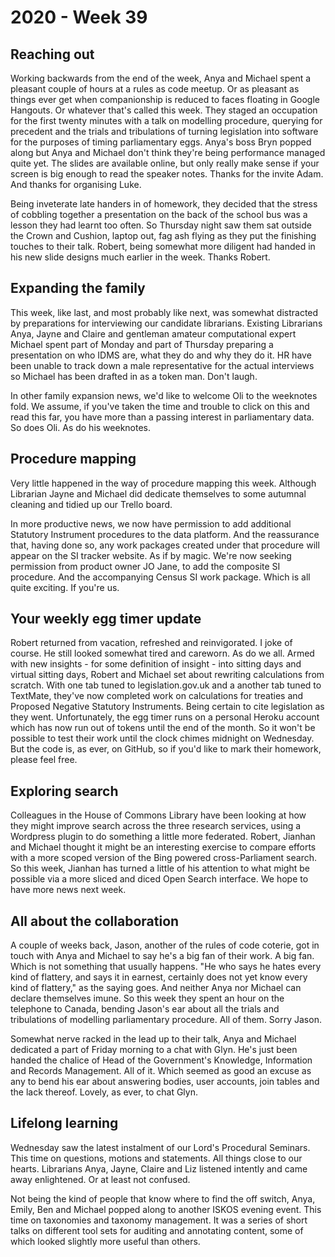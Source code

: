 # 2020 - Week 39

## Reaching out

Working backwards from the end of the week, Anya and Michael spent a pleasant couple of hours at a rules as code meetup. Or as pleasant as things ever get when companionship is reduced to faces floating in Google Hangouts. Or whatever that's called this week. They staged an occupation for the first twenty minutes with a talk on modelling procedure, querying for precedent and the trials and tribulations of turning legislation into software for the purposes of timing parliamentary eggs. Anya's boss Bryn popped along but Anya and Michael don't think they're being performance managed quite yet. The slides are available online, but only really make sense if your screen is big enough to read the speaker notes. Thanks for the invite Adam. And thanks for organising Luke.

Being inveterate late handers in of homework, they decided that the stress of cobbling together a presentation on the back of the school bus was a lesson they had learnt too often. So Thursday night saw them sat outside the Crown and Cushion, laptop out, fag ash flying as they put the finishing touches to their talk. Robert, being somewhat more diligent had handed in his new slide designs much earlier in the week. Thanks Robert.

## Expanding the family

This week, like last, and most probably like next, was somewhat distracted by preparations for interviewing our candidate librarians. Existing Librarians Anya, Jayne and Claire and gentleman amateur computational expert Michael spent part of Monday and part of Thursday preparing a presentation on who IDMS are, what they do and why they do it. HR have been unable to track down a male representative for the actual interviews so Michael has been drafted in as a token man. Don't laugh.

In other family expansion news, we'd like to welcome Oli to the weeknotes fold. We assume, if you've taken the time and trouble to click on this and read this far, you have more than a passing interest in parliamentary data. So does Oli. As do his weeknotes.

## Procedure mapping

Very little happened in the way of procedure mapping this week. Although Librarian Jayne and Michael did dedicate themselves to some autumnal cleaning and tidied up our Trello board.

In more productive news, we now have permission to add additional Statutory Instrument  procedures to the data platform. And the reassurance that, having done so, any work packages created under that procedure will appear on the SI tracker website. As if by magic. We're now seeking permission from product owner JO Jane, to add the composite SI procedure. And the accompanying Census SI work package. Which is all quite exciting. If you're us.

## Your weekly egg timer update

Robert returned from vacation, refreshed and reinvigorated. I joke of course. He still looked somewhat tired and careworn. As do we all. Armed with new insights - for some definition of insight - into sitting days and virtual sitting days, Robert and Michael set about rewriting calculations from scratch. With one tab tuned to legislation.gov.uk and a another tab tuned to TextMate, they've now completed work on calculations for treaties and Proposed Negative Statutory Instruments. Being certain to cite legislation as they went. Unfortunately, the egg timer runs on a personal Heroku account which has now run out of tokens until the end of the month. So it won't be possible to test their work until the clock chimes midnight on Wednesday. But the code is, as ever, on GitHub, so if you'd like to mark their homework, please feel free.

## Exploring search

Colleagues in the House of Commons Library have been looking at how they might improve search across the three research services, using a Wordpress plugin to do something a little more federated. Robert, Jianhan and Michael thought it might be an interesting exercise to compare efforts with a more scoped version of the Bing powered cross-Parliament search. So this week, Jianhan has turned a little of his attention to what might be possible via a more sliced and diced Open Search interface. We hope to have more news next week.

## All about the collaboration 

A couple of weeks back, Jason, another of the rules of code coterie, got in touch with Anya and Michael to say he's a big fan of their work. A big fan. Which is not something that usually happens. "He who says he hates every kind of flattery, and says it in earnest, certainly does not yet know every kind of flattery," as the saying goes. And neither Anya nor Michael can declare themselves imune. So this week they spent an hour on the telephone to Canada, bending Jason's ear about all the trials and tribulations of modelling parliamentary procedure. All of them. Sorry Jason.

Somewhat nerve racked in the lead up to their talk, Anya and Michael dedicated a part of Friday morning to a chat with Glyn. He's just been handed the chalice of Head of the Government's Knowledge, Information and Records Management. All of it. Which seemed as good an excuse as any to bend his ear about answering bodies, user accounts, join tables and the lack thereof. Lovely, as ever, to chat Glyn.
 
## Lifelong learning

Wednesday saw the latest instalment of our Lord's Procedural Seminars. This time on questions, motions and statements. All things close to our hearts. Librarians Anya, Jayne, Claire and Liz listened intently and came away enlightened. Or at least not confused.

Not being the kind of people that know where to find the off switch, Anya, Emily, Ben and Michael popped along to another ISKOS evening event. This time on taxonomies and taxonomy management. It was a series of short talks on different tool sets for auditing and annotating content, some of which looked slightly more useful than others.
